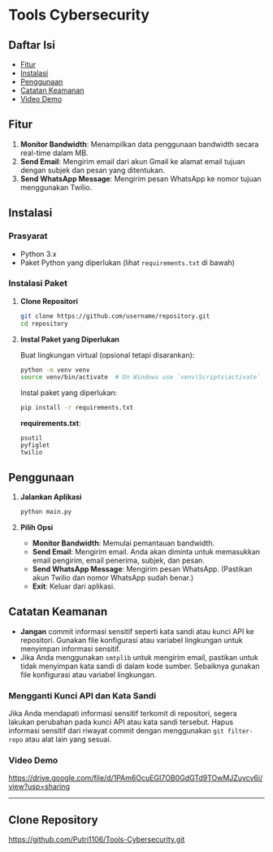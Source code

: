 # Tools Cybersecurity

## Daftar Isi

- [Fitur](#fitur)
- [Instalasi](#instalasi)
- [Penggunaan](#penggunaan)
- [Catatan Keamanan](#catatan-keamanan)
- [Video Demo](#video-demo)

## Fitur

1. **Monitor Bandwidth**: Menampilkan data penggunaan bandwidth secara real-time dalam MB.
2. **Send Email**: Mengirim email dari akun Gmail ke alamat email tujuan dengan subjek dan pesan yang ditentukan.
3. **Send WhatsApp Message**: Mengirim pesan WhatsApp ke nomor tujuan menggunakan Twilio.

## Instalasi

### Prasyarat

- Python 3.x
- Paket Python yang diperlukan (lihat `requirements.txt` di bawah)

### Instalasi Paket

1. **Clone Repositori**

   ```bash
   git clone https://github.com/username/repository.git
   cd repository
   ```

2. **Instal Paket yang Diperlukan**

   Buat lingkungan virtual (opsional tetapi disarankan):

   ```bash
   python -m venv venv
   source venv/bin/activate  # On Windows use `venv\Scripts\activate`
   ```

   Instal paket yang diperlukan:

   ```bash
   pip install -r requirements.txt
   ```

   **requirements.txt**:

   ```
   psutil
   pyfiglet
   twilio
   ```

## Penggunaan

1. **Jalankan Aplikasi**

   ```bash
   python main.py
   ```

2. **Pilih Opsi**

   - **Monitor Bandwidth**: Memulai pemantauan bandwidth.
   - **Send Email**: Mengirim email. Anda akan diminta untuk memasukkan email pengirim, email penerima, subjek, dan pesan.
   - **Send WhatsApp Message**: Mengirim pesan WhatsApp. (Pastikan akun Twilio dan nomor WhatsApp sudah benar.)
   - **Exit**: Keluar dari aplikasi.

## Catatan Keamanan

- **Jangan** commit informasi sensitif seperti kata sandi atau kunci API ke repositori. Gunakan file konfigurasi atau variabel lingkungan untuk menyimpan informasi sensitif.
- Jika Anda menggunakan `smtplib` untuk mengirim email, pastikan untuk tidak menyimpan kata sandi di dalam kode sumber. Sebaiknya gunakan file konfigurasi atau variabel lingkungan.

### Mengganti Kunci API dan Kata Sandi

Jika Anda mendapati informasi sensitif terkomit di repositori, segera lakukan perubahan pada kunci API atau kata sandi tersebut. Hapus informasi sensitif dari riwayat commit dengan menggunakan `git filter-repo` atau alat lain yang sesuai.

### Video Demo
https://drive.google.com/file/d/1PAm6OcuEGI7OB0GdGTd9TOwMJZuycv6i/view?usp=sharing

---
## Clone Repository
https://github.com/Putri1106/Tools-Cybersecurity.git
